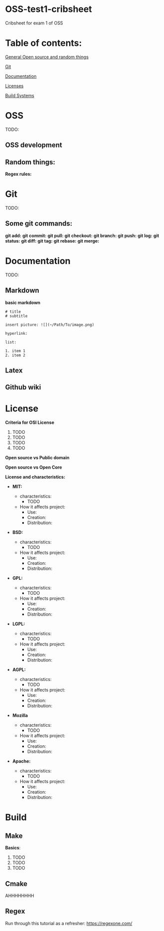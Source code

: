 # OSS-test1-cribsheet
Cribsheet for exam 1 of OSS

# Table of contents:

[General Open source and random things](#OSS)

[Git](#Git)

[Documentation](#Documentation)

[Licenses](#Lisence)

[Build Systems](#Build)

# OSS

TODO:

## OSS development

## Random things:

**Regex rules:**


# Git
TODO:

## Some git commands:

**git add:**
**git commit:**
**git pull:**
**git checkout:**
**git branch:**
**git push:**
**git log:**
**git status:**
**git diff:**
**git tag:**
**git rebase:**
**git merge:**


# Documentation
TODO:

## Markdown

**basic markdown**
```
# title
# subtitle

insert picture: ![](~/Path/To/image.png)

hyperlink:

list:

1. item 1
2. item 2

```

## Latex

## Github wiki

# License

**Criteria for OSI License**

  1. TODO
  2. TODO
  3. TODO
  4. TODO

**Open source vs Public domain**

**Open source vs Open Core**

**License and characteristics:**

* **MIT:**
  * characteristics:
    * TODO
  * How it affects project:
    * Use:
    * Creation:
    * Distribution:

* **BSD:**
  * characteristics:
    * TODO
  * How it affects project:
    * Use:
    * Creation:
    * Distribution:

* **GPL:**
  * characteristics:
    * TODO
  * How it affects project:
    * Use:
    * Creation:
    * Distribution:

* **LGPL:**
  * characteristics:
    * TODO
  * How it affects project:
    * Use:
    * Creation:
    * Distribution:

* **AGPL:**
  * characteristics:
    * TODO
  * How it affects project:
    * Use:
    * Creation:
    * Distribution:

* **Mozilla**
  * characteristics:
    * TODO
  * How it affects project:
    * Use:
    * Creation:
    * Distribution:

* **Apache:**
  * characteristics:
    * TODO
  * How it affects project:
    * Use:
    * Creation:
    * Distribution:

# Build

## Make

**Basics**:

  1. TODO
  2. TODO
  3. TODO

## Cmake

AHHHHHHHH

## Regex
Run through this tutorial as a refresher: https://regexone.com/
